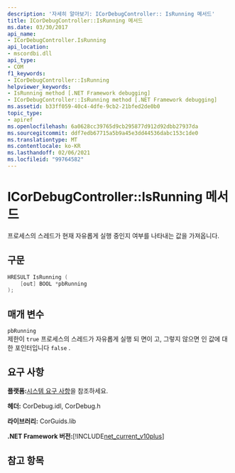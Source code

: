 ```yaml
---
description: '자세히 알아보기: ICorDebugController:: IsRunning 메서드'
title: ICorDebugController::IsRunning 메서드
ms.date: 03/30/2017
api_name:
- ICorDebugController.IsRunning
api_location:
- mscordbi.dll
api_type:
- COM
f1_keywords:
- ICorDebugController::IsRunning
helpviewer_keywords:
- IsRunning method [.NET Framework debugging]
- ICorDebugController::IsRunning method [.NET Framework debugging]
ms.assetid: b33ff059-40c4-4dfe-9cb2-21bfed2de0b0
topic_type:
- apiref
ms.openlocfilehash: 6a0628cc39765d9cb295877d912d92dbb27937da
ms.sourcegitcommit: ddf7edb67715a5b9a45e3dd44536dabc153c1de0
ms.translationtype: MT
ms.contentlocale: ko-KR
ms.lasthandoff: 02/06/2021
ms.locfileid: "99764582"
---
```

# <a name="icordebugcontrollerisrunning-method"></a>ICorDebugController::IsRunning 메서드

프로세스의 스레드가 현재 자유롭게 실행 중인지 여부를 나타내는 값을 가져옵니다.  
  
## <a name="syntax"></a>구문  
  
```cpp  
HRESULT IsRunning (  
    [out] BOOL *pbRunning  
);  
```  
  
## <a name="parameters"></a>매개 변수  

 `pbRunning`  
 제한이 `true` 프로세스의 스레드가 자유롭게 실행 되 면이 고, 그렇지 않으면 인 값에 대 한 포인터입니다 `false` .  
  
## <a name="requirements"></a>요구 사항  

 **플랫폼:**[시스템 요구 사항](../../get-started/system-requirements.md)을 참조하세요.  
  
 **헤더:** CorDebug.idl, CorDebug.h  
  
 **라이브러리:** CorGuids.lib  
  
 **.NET Framework 버전:**[!INCLUDE[net_current_v10plus](../../../../includes/net-current-v10plus-md.md)]  
  
## <a name="see-also"></a>참고 항목
